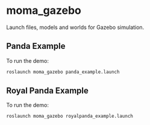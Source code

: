 # moma_gazebo

Launch files, models and worlds for Gazebo simulation.

## Panda Example

To run the demo:

```bash
roslaunch moma_gazebo panda_example.launch
```

## Royal Panda Example

To run the demo:

```bash
roslaunch moma_gazebo royalpanda_example.launch
```

